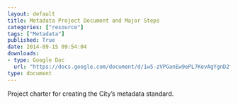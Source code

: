 ```yaml
---
layout: default
title: Metadata Project Document and Major Steps
categories: ["resource"]
tags: ["Metadata"]
published: True
date: 2014-09-15 09:54:04
downloads:
- type: Google Doc
  url: "https://docs.google.com/document/d/1w5-zVPGanEw9ePL7KevAgYgnD2feaNCjpjQgqDL1fVY/edit?usp=sharing"
type: document
---
```

Project charter for creating the City’s metadata standard.

